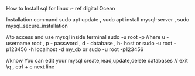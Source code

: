 How to Install sql for linux :- ref digital Ocean

Installation command 
sudo apt update , 
sudo apt install mysql-server ,
sudo mysql_secure_installation 

//to access and use mysql inside terminal 
sudo -u root -p   //here u - username root , p - password , d - database , h- host
or
sudo -u root -p123456 -h localhost -d my_db
or
sudo -u root -p123456

//know You can edit your mysql create,read,update,delete databases
// exit \q , ctrl + c next line 


